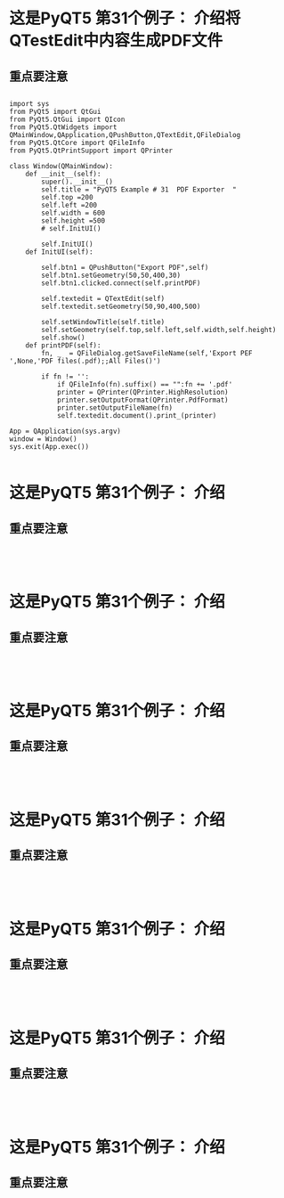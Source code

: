 #
# 这是PyQT5 第31个例子： 介绍将QTestEdit中内容生成PDF文件
## 重点要注意
##
##
##
```
import sys
from PyQt5 import QtGui
from PyQt5.QtGui import QIcon
from PyQt5.QtWidgets import QMainWindow,QApplication,QPushButton,QTextEdit,QFileDialog
from PyQt5.QtCore import QFileInfo
from PyQt5.QtPrintSupport import QPrinter

class Window(QMainWindow):
    def __init__(self):
        super().__init__()
        self.title = "PyQT5 Example # 31  PDF Exporter  "
        self.top =200
        self.left =200
        self.width = 600
        self.height =500
        # self.InitUI()

        self.InitUI()
    def InitUI(self):

        self.btn1 = QPushButton("Export PDF",self)
        self.btn1.setGeometry(50,50,400,30)
        self.btn1.clicked.connect(self.printPDF)

        self.textedit = QTextEdit(self)
        self.textedit.setGeometry(50,90,400,500)

        self.setWindowTitle(self.title)
        self.setGeometry(self.top,self.left,self.width,self.height)
        self.show()
    def printPDF(self):
        fn, _  = QFileDialog.getSaveFileName(self,'Export PEF ',None,'PDF files(.pdf);;All Files()')

        if fn != '':
            if QFileInfo(fn).suffix() == "":fn += '.pdf'
            printer = QPrinter(QPrinter.HighResolution)
            printer.setOutputFormat(QPrinter.PdfFormat)
            printer.setOutputFileName(fn)
            self.textedit.document().print_(printer)

App = QApplication(sys.argv)
window = Window()
sys.exit(App.exec())


```

##
##




#
# 这是PyQT5 第31个例子： 介绍
## 重点要注意
##
##
##
```



```

##
##



#
# 这是PyQT5 第31个例子： 介绍
## 重点要注意
##
##
##
```



```

##
##



#
# 这是PyQT5 第31个例子： 介绍
## 重点要注意
##
##
##
```



```

##
##



#
# 这是PyQT5 第31个例子： 介绍
## 重点要注意
##
##
##
```



```

##
##



#
# 这是PyQT5 第31个例子： 介绍
## 重点要注意
##
##
##
```



```

##
##



#
# 这是PyQT5 第31个例子： 介绍
## 重点要注意
##
##
##
```



```

##
##



#
# 这是PyQT5 第31个例子： 介绍
## 重点要注意
##
##
##
```



```

##
##





